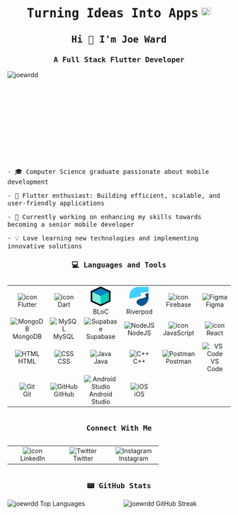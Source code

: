 <h1 align="center"><samp>Turning Ideas Into Apps</samp> <img src="https://github.com/mupezzuol/mupezzuol/blob/master/assets/earth.gif" width="22px" height="22px"></h1>

<h2 align="center"><samp>Hi 👋 I'm Joe Ward</samp></h2>
<h3 align="center"><samp>A Full Stack Flutter Developer</samp></h3>

<p align="left"> <img src="https://komarev.com/ghpvc/?username=joewrdd&label=Profile%20views&color=0e75b6&style=flat" alt="joewrdd" /> </p>

<div style="margin-bottom: 200px;"></div>

<samp>- 🎓 Computer Science graduate passionate about mobile development</samp>

<samp>- 📱 Flutter enthusiast: Building efficient, scalable, and user-friendly applications</samp>

<samp>- 🚀 Currently working on enhancing my skills towards becoming a senior mobile developer</samp>

<samp>- 💡 Love learning new technologies and implementing innovative solutions</samp>

<h3 align="center"><samp>💻 Languages and Tools</samp></h3>
<div style="display: flex; align-items: flex-start; align: center">
<table align="center">
  <tr>
    <td align="center" width="100">
        <img src="https://www.vectorlogo.zone/logos/flutterio/flutterio-icon.svg" alt="icon" width="45" height="45" />
      <br>Flutter
    </td>
    <td align="center" width="100">
        <img src="https://www.vectorlogo.zone/logos/dartlang/dartlang-icon.svg" alt="icon" width="45" height="45" />
      <br>Dart
    </td>
    <td align="center" width="100">
        <img src="https://raw.githubusercontent.com/sugith10/images/main/technologies/bloc.png" alt="icon" width="45" height="45" />
      <br>BLoC
    </td>
    <td align="center" width="100">
        <img src="https://raw.githubusercontent.com/sugith10/images/main/technologies/riverpod.png" alt="icon" width="45" height="45" />
      <br>Riverpod
    </td>
    <td align="center" width="100">
        <img src="https://www.vectorlogo.zone/logos/firebase/firebase-icon.svg" alt="icon" width="45" height="45" />
      <br>Firebase
    </td>
    <td align="center" width="100">
        <img src="https://skillicons.dev/icons?i=figma" width="45" height="45" alt="Figma" />
      <br>Figma
    </td>
  </tr>
  <tr>
    <td align="center" width="100">
        <img src="https://skillicons.dev/icons?i=mongodb" width="45" height="45" alt="MongoDB" />
      <br>MongoDB
    </td>
    <td align="center" width="100">
        <img src="https://skillicons.dev/icons?i=mysql" width="45" height="45" alt="MySQL" />
      <br>MySQL
    </td>
    <td align="center" width="100">
        <img src="https://cdn.jsdelivr.net/gh/devicons/devicon/icons/supabase/supabase-plain.svg" width="45" height="45" alt="Supabase" />
      <br>Supabase
    </td>
    <td align="center" width="100">
        <img src="https://skillicons.dev/icons?i=nodejs" width="45" height="45" alt="NodeJS" />
      <br>NodeJS
    </td>
    <td align="center" width="100">
        <img src="https://techstack-generator.vercel.app/js-icon.svg" alt="icon" width="45" height="45" />
      <br>JavaScript
    </td>
    <td align="center" width="100">
        <img src="https://skillicons.dev/icons?i=react" alt="icon" width="45" height="45" />
      <br>React
    </td>
  </tr>
  <tr>
    <td align="center" width="100">
        <img src="https://skillicons.dev/icons?i=html" width="45" height="45" alt="HTML" />
      <br>HTML
    </td>
    <td align="center" width="100">
        <img src="https://skillicons.dev/icons?i=css" width="45" height="45" alt="CSS" />
      <br>CSS
    </td>
    <td align="center" width="100">
        <img src="https://skillicons.dev/icons?i=java" width="45" height="45" alt="Java" />
      <br>Java
    </td>
    <td align="center" width="100">
        <img src="https://skillicons.dev/icons?i=cpp" width="45" height="45" alt="C++" />
      <br>C++
    </td>
    <td align="center" width="100">
        <img src="https://skillicons.dev/icons?i=postman" width="45" height="45" alt="Postman" />
      <br>Postman
    </td>
    <td align="center" width="100">
        <img src="https://skillicons.dev/icons?i=vscode" width="45" height="45" alt="VS Code" />
      <br>VS Code
    </td>
  </tr>
  <tr>
    <td align="center" width="100">
        <img src="https://skillicons.dev/icons?i=git" width="45" height="45" alt="Git" />
      <br>Git
    </td>
    <td align="center" width="100">
        <img src="https://skillicons.dev/icons?i=github" width="45" height="45" alt="GitHub" />
      <br>GitHub
    </td>
    <td align="center" width="100">
        <img src="https://skillicons.dev/icons?i=androidstudio" width="45" height="45" alt="Android Studio" />
      <br>Android Studio
    </td>
    <td align="center" width="100">
        <img src="https://skillicons.dev/icons?i=apple" width="45" height="45" alt="iOS" />
      <br>iOS
    </td>
  </tr>
</table>
</div>

<h3 align="center"><samp>Connect With Me</samp></h3>
<div style="display: flex; align-items: flex-start; align: center">
<table align="center">
  <tr>
    <td align="center" width="100">
        <img src="https://cdn.jsdelivr.net/gh/devicons/devicon/icons/linkedin/linkedin-plain.svg" alt="icon" width="45" height="45" />
      <br>LinkedIn
    </td>
    <td align="center" width="100">
        <img src="https://cdn.jsdelivr.net/gh/devicons/devicon/icons/twitter/twitter-original.svg" width="45" height="45" alt="Twitter" />
      <br>Twitter
    </td>
    <td align="center" width="100">
        <img src="https://raw.githubusercontent.com/rahuldkjain/github-profile-readme-generator/master/src/images/icons/Social/instagram.svg" width="45" height="45" alt="Instagram" />
      <br>Instagram
    </td>
  </tr>
</table>
</div>

<h3 align="center"><samp>📟 GitHub Stats</samp></h3>
<div style="display: flex; justify-content: space-between; align-items: stretch;">
  <img src="https://github-readme-stats.vercel.app/api/top-langs?username=joewrdd&show_icons=true&locale=en&layout=compact" alt="joewrdd Top Languages" width="48%" height="200" style="object-fit: cover;"/>
  <img src="https://github-readme-streak-stats.herokuapp.com/?user=joewrdd" alt="joewrdd GitHub Streak" width="48%" height="200" style="object-fit: cover;"/>
</div>
